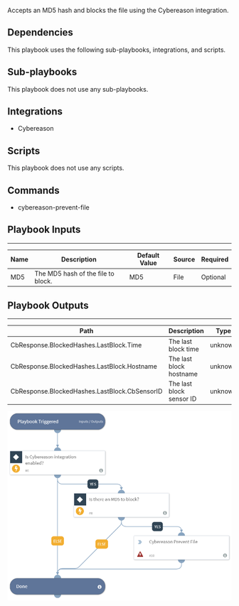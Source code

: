 Accepts an MD5 hash and blocks the file using the Cybereason integration.

## Dependencies
This playbook uses the following sub-playbooks, integrations, and scripts.

## Sub-playbooks
This playbook does not use any sub-playbooks.

## Integrations
* Cybereason

## Scripts
This playbook does not use any scripts.

## Commands
* cybereason-prevent-file

## Playbook Inputs
---

| **Name** | **Description** | **Default Value** | **Source** | **Required** |
| --- | --- | --- | --- | --- |
| MD5 | The MD5 hash of the file to block. | MD5 | File | Optional |

## Playbook Outputs
---

| **Path** | **Description** | **Type** |
| --- | --- | --- |
| CbResponse.BlockedHashes.LastBlock.Time | The last block time | unknown |
| CbResponse.BlockedHashes.LastBlock.Hostname | The last block hostname | unknown |
| CbResponse.BlockedHashes.LastBlock.CbSensorID | The last block sensor ID | unknown |

![Block_File_Cybereason](https://raw.githubusercontent.com/demisto/content/1bdd5229392bd86f0cc58265a24df23ee3f7e662/docs/images/playbooks/Block_File_Cybereason.png)
